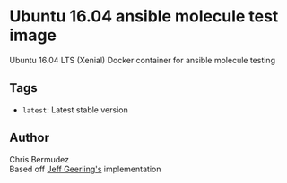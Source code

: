 # Ubuntu 16.04 ansible molecule test image
Ubuntu 16.04 LTS (Xenial) Docker container for ansible molecule testing

## Tags

  - `latest`: Latest stable version

## Author
Chris Bermudez  
Based off [Jeff Geerling's](https://www.jeffgeerling.com/) implementation
